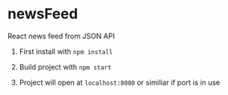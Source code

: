 # newsFeed
React news feed from JSON API

1. First install with ``npm install``

2. Build project with ``npm start``

3. Project will open at ``localhost:8080`` or similiar if port is in use